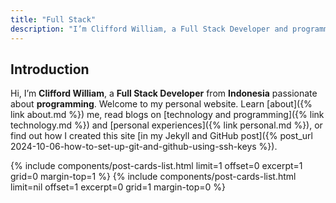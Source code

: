 ```yaml
---
title: "Full Stack"
description: "I’m Clifford William, a Full Stack Developer and programming enthusiast from Indonesia. Welcome to my personal website, where technology, programming, and creativity converge. Explore my latest projects, read insightful blog posts on technology, programming, and personal experiences, and learn more about my journey as a full-stack developer. Dive into my world and connect with me!"
---
```


## Introduction

Hi, I’m **Clifford William**, a **Full Stack Developer** from **Indonesia** passionate about **programming**. Welcome to my personal website. Learn [about]({% link about.md %}) me, read blogs on [technology and programming]({% link technology.md %}) and [personal experiences]({% link personal.md %}), or find out how I created this site [in my Jekyll and GitHub post]({% post_url 2024-10-06-how-to-set-up-git-and-github-using-ssh-keys %}).

{% include components/post-cards-list.html limit=1 offset=0 excerpt=1 grid=0 margin-top=1 %}
{% include components/post-cards-list.html limit=nil offset=1 excerpt=0 grid=1 margin-top=0 %}
